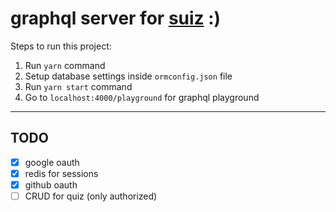 # graphql server for [suiz](https://github.com/siddhantk232/suiz) :)

Steps to run this project:

1. Run `yarn` command
2. Setup database settings inside `ormconfig.json` file
3. Run `yarn start` command
4. Go to `localhost:4000/playground` for graphql playground

---

## TODO

- [x] google oauth
- [x] redis for sessions
- [x] github oauth
- [ ] CRUD for quiz (only authorized)
